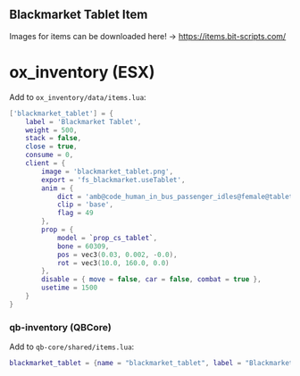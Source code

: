 ## Blackmarket Tablet Item
Images for items can be downloaded here! -> https://items.bit-scripts.com/

# ox_inventory (ESX)
Add to `ox_inventory/data/items.lua`:

```lua
['blackmarket_tablet'] = {
    label = 'Blackmarket Tablet',
    weight = 500,
    stack = false,
    close = true,
    consume = 0,
    client = {
        image = 'blackmarket_tablet.png',
        export = 'fs_blackmarket.useTablet',
        anim = {
            dict = 'amb@code_human_in_bus_passenger_idles@female@tablet@base',
            clip = 'base',
            flag = 49
        },
        prop = {
            model = `prop_cs_tablet`,
            bone = 60309,
            pos = vec3(0.03, 0.002, -0.0),
            rot = vec3(10.0, 160.0, 0.0)
        },
        disable = { move = false, car = false, combat = true },
        usetime = 1500
    }
}
```

### qb-inventory (QBCore)
Add to `qb-core/shared/items.lua`:

```lua
blackmarket_tablet = {name = "blackmarket_tablet", label = "Blackmarket Tablet", weight = 500, type = "item", image = "blackmarket_tablet.png", unique = true, useable = true, shouldClose = false, combinable = nil, description = "A tablet for accessing the blackmarket"},
```